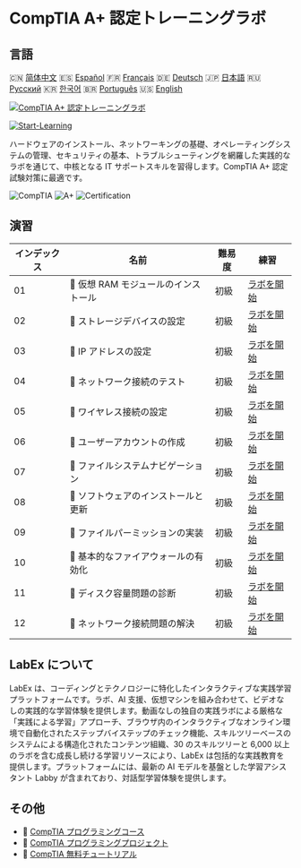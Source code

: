 # CompTIA A+ 認定トレーニングラボ

## 言語

🇨🇳 [简体中文](README_zh.md) 🇪🇸 [Español](README_es.md) 🇫🇷 [Français](README_fr.md) 🇩🇪 [Deutsch](README_de.md) 🇯🇵 [日本語](README_ja.md) 🇷🇺 [Русский](README_ru.md) 🇰🇷 [한국어](README_ko.md) 🇧🇷 [Português](README_pt.md) 🇺🇸 [English](README.md) 

[![CompTIA A+ 認定トレーニングラボ](https://cover-creator.labex.io/comptia-a-plus-training-labs.png?lang=ja)](https://labex.io/ja/courses/comptia-a-plus-training-labs)

[![Start-Learning](https://img.shields.io/badge/Start-Learning-whitesmoke?style=for-the-badge)](https://labex.io/ja/courses/comptia-a-plus-training-labs)

ハードウェアのインストール、ネットワーキングの基礎、オペレーティングシステムの管理、セキュリティの基本、トラブルシューティングを網羅した実践的なラボを通じて、中核となる IT サポートスキルを習得します。CompTIA A+ 認定試験対策に最適です。

![CompTIA](https://img.shields.io/badge/CompTIA-whitesmoke?style=for-the-badge&logo=comptia)
![A+](https://img.shields.io/badge/A+-whitesmoke?style=for-the-badge&logo=a+)
![Certification](https://img.shields.io/badge/Certification-whitesmoke?style=for-the-badge&logo=certification)


## 演習

|   インデックス | 名前                                  | 難易度   | 練習                                                                                                                        |
|----------------|---------------------------------------|----------|-----------------------------------------------------------------------------------------------------------------------------|
|             01 | 📖  仮想 RAM モジュールのインストール | 初級     | <a target='_blank' href='https://labex.io/ja/tutorials/linux-installing-virtual-ram-modules-632799'>ラボを開始</a>          |
|             02 | 📖  ストレージデバイスの設定          | 初級     | <a target='_blank' href='https://labex.io/ja/tutorials/linux-configuring-storage-devices-632793'>ラボを開始</a>             |
|             03 | 📖  IP アドレスの設定                 | 初級     | <a target='_blank' href='https://labex.io/ja/tutorials/linux-setting-up-ip-addressing-632801'>ラボを開始</a>                |
|             04 | 📖  ネットワーク接続のテスト          | 初級     | <a target='_blank' href='https://labex.io/ja/tutorials/linux-testing-network-connectivity-632803'>ラボを開始</a>            |
|             05 | 📖  ワイヤレス接続の設定              | 初級     | <a target='_blank' href='https://labex.io/ja/tutorials/linux-configuring-wireless-connections-632794'>ラボを開始</a>        |
|             06 | 📖  ユーザーアカウントの作成          | 初級     | <a target='_blank' href='https://labex.io/ja/tutorials/linux-user-account-creation-632804'>ラボを開始</a>                   |
|             07 | 📖  ファイルシステムナビゲーション    | 初級     | <a target='_blank' href='https://labex.io/ja/tutorials/linux-file-system-navigation-632797'>ラボを開始</a>                  |
|             08 | 📖  ソフトウェアのインストールと更新  | 初級     | <a target='_blank' href='https://labex.io/ja/tutorials/linux-software-installation-and-updates-632802'>ラボを開始</a>       |
|             09 | 📖  ファイルパーミッションの実装      | 初級     | <a target='_blank' href='https://labex.io/ja/tutorials/linux-implementing-file-permissions-632798'>ラボを開始</a>           |
|             10 | 📖  基本的なファイアウォールの有効化  | 初級     | <a target='_blank' href='https://labex.io/ja/tutorials/linux-enabling-basic-firewall-632796'>ラボを開始</a>                 |
|             11 | 📖  ディスク容量問題の診断            | 初級     | <a target='_blank' href='https://labex.io/ja/tutorials/linux-diagnosing-disk-space-issues-632795'>ラボを開始</a>            |
|             12 | 📖  ネットワーク接続問題の解決        | 初級     | <a target='_blank' href='https://labex.io/ja/tutorials/linux-resolving-network-connectivity-problems-632800'>ラボを開始</a> |

## LabEx について

LabEx は、コーディングとテクノロジーに特化したインタラクティブな実践学習プラットフォームです。ラボ、AI 支援、仮想マシンを組み合わせて、ビデオなしの実践的な学習体験を提供します。動画なしの独自の実践ラボによる厳格な「実践による学習」アプローチ、ブラウザ内のインタラクティブなオンライン環境で自動化されたステップバイステップのチェック機能、スキルツリーベースのシステムによる構造化されたコンテンツ組織、30 のスキルツリーと 6,000 以上のラボを含む成長し続ける学習リソースにより、LabEx は包括的な実践教育を提供します。プラットフォームには、最新の AI モデルを基盤とした学習アシスタント Labby が含まれており、対話型学習体験を提供します。

## その他

- 🔗 [CompTIA プログラミングコース](https://github.com/labex-labs/awesome-programming-courses)
- 🔗 [CompTIA プログラミングプロジェクト](https://github.com/labex-labs/awesome-programming-projects)
- 🔗 [CompTIA 無料チュートリアル](https://github.com/labex-labs/comptia-free-tutorials)


